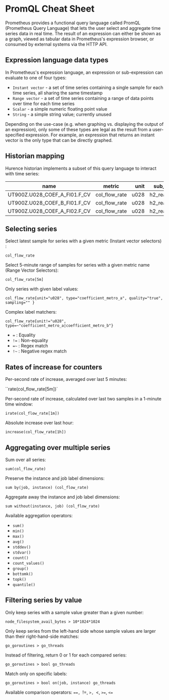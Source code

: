 # PromQL Cheat Sheet

Prometheus provides a functional query language called PromQL (Prometheus Query Language) that lets the user select and aggregate time series data in real time. The result of an expression can either be shown as a graph, viewed as tabular data in Prometheus's expression browser, or consumed by external systems via the HTTP API.




## Expression language data types
In Prometheus's expression language, an expression or sub-expression can evaluate to one of four types:

- `Instant vector` - a set of time series containing a single sample for each time series, all sharing the same timestamp
- `Range vector` - a set of time series containing a range of data points over time for each time series
- `Scalar` - a simple numeric floating point value
- `String` - a simple string value; currently unused

Depending on the use-case (e.g. when graphing vs. displaying the output of an expression), only some of these types are legal as the result from a user-specified expression. For example, an expression that returns an instant vector is the only type that can be directly graphed.


## Historian mapping
Hurence historian implements a subset of this query language to interact with time series:

| name                         | metric        | unit | sub_unit    | type                |
| ---------------------------- |:-------------:| ----:| ----------- | ------------------- |
| UT900Z.U028_COEF_A_FI01.F_CV | col_flow_rate | u028 | h2_reactor1 | coefficient_metro_a |
| UT900Z.U028_COEF_B_FI01.F_CV | col_flow_rate | u028 | h2_reactor1 | coefficient_metro_b |
| UT900Z.U028_COEF_A_FI02.F_CV | col_flow_rate | u028 | h2_reactor2 | coefficient_metro_a |


## Selecting series
Select latest sample for series with a given metric (Instant vector selectors) :

`col_flow_rate`

Select 5-minute range of samples for series with a given metric name (Range Vector Selectors):

`col_flow_rate[5m]`

Only series with given label values:

`col_flow_rate{unit="u028", type="coefficient_metro_a", quality="true", sampling="" }`

Complex label matchers:

`col_flow_rate{unit!="u028", type=~"coefficient_metro_a|coefficient_metro_b"}`


- `=`  : Equality
- `!=` : Non-equality
- `=~` : Regex match
- `!~` : Negative regex match


## Rates of increase for counters
Per-second rate of increase, averaged over last 5 minutes:

``rate(col_flow_rate[5m])`

Per-second rate of increase, calculated over last two samples in a 1-minute time window:

`irate(col_flow_rate[1m])`

Absolute increase over last hour:

`increase(col_flow_rate[1h])`

## Aggregating over multiple series
Sum over all series:

`sum(col_flow_rate)`

Preserve the instance and job label dimensions:

`sum by(job, instance) (col_flow_rate)`

Aggregate away the instance and job label dimensions:

`sum without(instance, job) (col_flow_rate)`

Available aggregation operators:

- `sum()`
- `min()`
- `max()`
- `avg()`
- `stddev()`
- `stdvar()`
- `count()`
- `count_values()`
- `group()`
- `bottomk()`
- `topk()`
- `quantile()`

## Filtering series by value
Only keep series with a sample value greater than a given number:

`node_filesystem_avail_bytes > 10*1024*1024`

Only keep series from the left-hand side whose sample values are larger than their right-hand-side matches:

`go_goroutines > go_threads`

Instead of filtering, return 0 or 1 for each compared series:

`go_goroutines > bool go_threads`

Match only on specific labels:

`go_goroutines > bool on(job, instance) go_threads`

Available comparison operators: `==, `!=, `>, `<, `>=`, `<=`